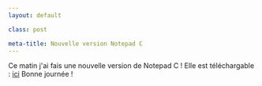 ```yaml
---
layout: default

class: post

meta-title: Nouvelle version Notepad C
---
```


Ce matin j'ai fais une nouvelle version de Notepad C !
Elle est téléchargable : [ici](https://raw.githubusercontent.com/cedced19/NotepadC/master/setup/NotePadC.exe)
Bonne journée !